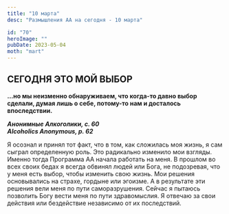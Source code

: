 ```yaml
---
title: "10 марта"
desc: "Размышления АА на сегодня - 10 марта"

id: "70"
heroImage: ""
pubDate: 2023-05-04
moth: "mart"
---
```


## СЕГОДНЯ ЭТО МОЙ ВЫБОР

**…но мы неизменно обнаруживаем, что когда-то давно выбор сделали, думая лишь
о себе, потому-то нам и досталось впоследствии.**

**_Анонимные Алкоголики, с. 60  
Alcoholics Anonymous, p. 62_**

Я осознал и принял тот факт, что в том, как сложилась моя жизнь, я сам сыграл
определенную роль. Это радикально изменило мои взгляды. Именно тогда Программа
АА начала работать на меня. В прошлом во всех своих бедах я всегда обвинял
людей или Бога, не подозревая, что у меня есть выбор, чтобы изменить свою
жизнь. Мои решения основывались на страхе, гордыне или эгоизме. А в результате
эти решения вели меня по пути саморазрушения. Сейчас я пытаюсь позволить Богу
вести меня по пути здравомыслия. Я отвечаю за свои действия или бездействие
независимо от их последствий.
